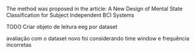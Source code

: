 The method was proposed in the article: A New Design of Mental State Classification for Subject Independent
BCI Systems

TODO
Criar objeto de leitura eeg por dataset

avaliação com o dataset novo foi considerando time window
e frequência incorretas